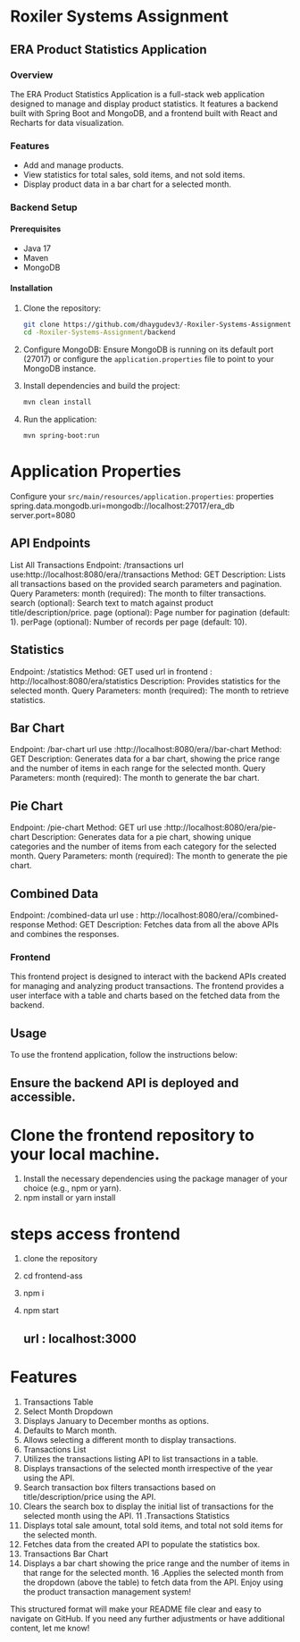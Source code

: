 # Roxiler Systems Assignment
## ERA Product Statistics Application

### Overview
The ERA Product Statistics Application is a full-stack web application designed to manage and display product statistics. It features a backend built with Spring Boot and MongoDB, and a frontend built with React and Recharts for data visualization.

### Features
- Add and manage products.
- View statistics for total sales, sold items, and not sold items.
- Display product data in a bar chart for a selected month.

### Backend Setup

#### Prerequisites
- Java 17
- Maven
- MongoDB

#### Installation

1. Clone the repository:
    ```sh
    git clone https://github.com/dhaygudev3/-Roxiler-Systems-Assignment.git
    cd -Roxiler-Systems-Assignment/backend
    ```

2. Configure MongoDB:
    Ensure MongoDB is running on its default port (27017) or configure the `application.properties` file to point to your MongoDB instance.

3. Install dependencies and build the project:
    ```sh
    mvn clean install
    ```

4. Run the application:
    ```sh
    mvn spring-boot:run
    ```

# Application Properties
Configure your `src/main/resources/application.properties`:
properties
spring.data.mongodb.uri=mongodb://localhost:27017/era_db
server.port=8080

## API Endpoints
List All Transactions
Endpoint: /transactions
url use:http://localhost:8080/era//transactions
Method: GET
Description: Lists all transactions based on the provided search parameters and pagination.
Query Parameters:
month (required): The month to filter transactions.
search (optional): Search text to match against product title/description/price.
page (optional): Page number for pagination (default: 1).
perPage (optional): Number of records per page (default: 10).


## Statistics
Endpoint: /statistics
Method: GET
used url in frontend : http://localhost:8080/era/statistics
Description: Provides statistics for the selected month.
Query Parameters:
month (required): The month to retrieve statistics.


##  Bar Chart
Endpoint: /bar-chart
url use :http://localhost:8080/era//bar-chart
Method: GET
Description: Generates data for a bar chart, showing the price range and the number of items in each range for the selected month.
Query Parameters:
month (required): The month to generate the bar chart.


 ## Pie Chart
Endpoint: /pie-chart
Method: GET
url use :http://localhost:8080/era/pie-chart
Description: Generates data for a pie chart, showing unique categories and the number of items from each category for the selected month.
Query Parameters:
month (required): The month to generate the pie chart.



## Combined Data
Endpoint: /combined-data
url use : http://localhost:8080/era//combined-response
Method: GET
Description: Fetches data from all the above APIs and combines the responses.


### Frontend
This frontend project is designed to interact with the backend APIs created for managing and analyzing product transactions. The frontend provides a user interface with a table and charts based on the fetched data from the backend.

## Usage
To use the frontend application, follow the instructions below:

## Ensure the backend API is deployed and accessible.


# Clone the frontend repository to your local machine.
 1. Install the necessary dependencies using the package manager of your choice (e.g., npm or yarn).
 2. npm install or yarn install

# steps access frontend 
1. clone the repository
2. cd frontend-ass
3. npm i
4. npm start

   ## url : localhost:3000
# Features
1. Transactions Table
2. Select Month Dropdown
3. Displays January to December months as options.
4. Defaults to March month.
5. Allows selecting a different month to display transactions.
6. Transactions List
7. Utilizes the transactions listing API to list transactions in a table.
8. Displays transactions of the selected month irrespective of the year using the API.
9. Search transaction box filters transactions based on title/description/price using the API.
10. Clears the search box to display the initial list of transactions for the selected month using the API.
11 .Transactions Statistics
12. Displays total sale amount, total sold items, and total not sold items for the selected month.
13. Fetches data from the created API to populate the statistics box.
14. Transactions Bar Chart
15. Displays a bar chart showing the price range and the number of items in that range for the selected month.
16 .Applies the selected month from the dropdown (above the table) to fetch data from the API.
Enjoy using the product transaction management system!


This structured format will make your README file clear and easy to navigate on GitHub. If you need any further adjustments or have additional content, let me know!
